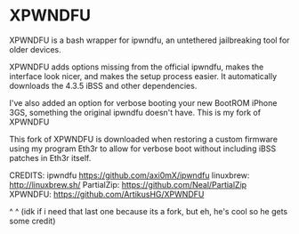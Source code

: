 # XPWNDFU

XPWNDFU is a bash wrapper for ipwndfu, an untethered jailbreaking tool for older devices.

XPWNDFU adds options missing from the official ipwndfu, makes the interface look nicer, and makes the setup process easier.
It automatically downloads the 4.3.5 iBSS and other dependencies.

I've also added an option for verbose booting your new BootROM iPhone 3GS, something the original ipwndfu doesn't have.
This is my fork of XPWNDFU

This fork of XPWNDFU is downloaded when restoring a custom firmware using my program Eth3r to allow for verbose boot without including iBSS patches in Eth3r itself.

CREDITS:
ipwndfu https://github.com/axi0mX/ipwndfu
linuxbrew: http://linuxbrew.sh/
PartialZip: https://github.com/Neal/PartialZip
XPWNDFU: https://github.com/ArtikusHG/XPWNDFU

^
^ (idk if i need that last one because its a fork, but eh, he's cool so he gets some credit)

